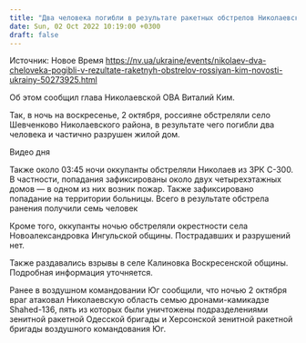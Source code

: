 ```yaml
---
title: "Два человека погибли в результате ракетных обстрелов Николаевской области — председатель ОВА Ким"
date: Sun, 02 Oct 2022 10:19:00 +0300
draft: false
---
```

Источник: Новое Время https://nv.ua/ukraine/events/nikolaev-dva-cheloveka-pogibli-v-rezultate-raketnyh-obstrelov-rossiyan-kim-novosti-ukrainy-50273925.html


Об этом сообщил глава Николаевской ОВА Виталий Ким.

Так, в ночь на воскресенье, 2 октября, россияне обстреляли село Шевченково Николаевского района, в результате чего погибли два человека и частично разрушен жилой дом.

 Видео дня   

Также около 03:45 ночи оккупанты обстреляли Николаев из ЗРК С-300. В частности, попадания зафиксированы около двух четырехэтажных домов — в одном из них возник пожар. Также зафиксировано попадание на территории больницы. Всего в результате обстрела ранения получили семь человек

Кроме того, оккупанты ночью обстреляли окрестности села Новоалександровка Ингульской общины. Пострадавших и разрушений нет.

Также раздавались взрывы в селе Калиновка Воскресенской общины. Подробная информация уточняется.

Ранее в воздушном командовании Юг сообщили, что ночью 2 октября враг атаковал Николаевскую область семью дронами-камикадзе Shahed-136, пять из которых были уничтожены подразделениями зенитной ракетной Одесской бригады и Херсонской зенитной ракетной бригады воздушного командования Юг.
